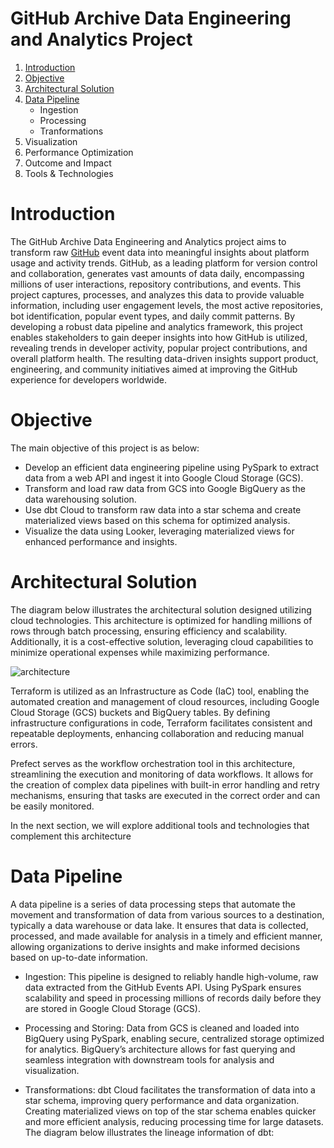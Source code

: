 # GitHub Archive Data Engineering and Analytics Project

1. [Introduction](#introduction)
2. [Objective](#objective)
3. [Architectural Solution](#architectural-solution)
4. [Data Pipeline](#Data-Pipeline)
   - Ingestion
   - Processing
   - Tranformations
5. Visualization
6. Performance Optimization
7. Outcome and Impact
8. Tools & Technologies

# Introduction
The GitHub Archive Data Engineering and Analytics project aims to transform raw [GitHub](https://www.gharchive.org/) event data into meaningful insights about platform usage and activity trends. GitHub, as a leading platform for version control and collaboration, generates vast amounts of data daily, encompassing millions of user interactions, repository contributions, and events. This project captures, processes, and analyzes this data to provide valuable information, including user engagement levels, the most active repositories, bot identification, popular event types, and daily commit patterns. By developing a robust data pipeline and analytics framework, this project enables stakeholders to gain deeper insights into how GitHub is utilized, revealing trends in developer activity, popular project contributions, and overall platform health. The resulting data-driven insights support product, engineering, and community initiatives aimed at improving the GitHub experience for developers worldwide.

# Objective
The main objective of this project is as below:
- Develop an efficient data engineering pipeline using PySpark to extract data from a web API and ingest it into Google Cloud Storage (GCS).
- Transform and load raw data from GCS into Google BigQuery as the data warehousing solution.
- Use dbt Cloud to transform raw data into a star schema and create materialized views based on this schema for optimized analysis.
- Visualize the data using Looker, leveraging materialized views for enhanced performance and insights.

# Architectural Solution

The diagram below illustrates the architectural solution designed utilizing cloud technologies. This architecture is optimized for handling millions of rows through batch processing, ensuring efficiency and scalability. Additionally, it is a cost-effective solution, leveraging cloud capabilities to minimize operational expenses while maximizing performance.

![architecture](https://github.com/user-attachments/assets/c777d5a9-e645-4ced-90b6-a8ac1e7de70b)

Terraform is utilized as an Infrastructure as Code (IaC) tool, enabling the automated creation and management of cloud resources, including Google Cloud Storage (GCS) buckets and BigQuery tables. By defining infrastructure configurations in code, Terraform facilitates consistent and repeatable deployments, enhancing collaboration and reducing manual errors.

Prefect serves as the workflow orchestration tool in this architecture, streamlining the execution and monitoring of data workflows. It allows for the creation of complex data pipelines with built-in error handling and retry mechanisms, ensuring that tasks are executed in the correct order and can be easily monitored.

In the next section, we will explore additional tools and technologies that complement this architecture

# Data Pipeline

A data pipeline is a series of data processing steps that automate the movement and transformation of data from various sources to a destination, typically a data warehouse or data lake. It ensures that data is collected, processed, and made available for analysis in a timely and efficient manner, allowing organizations to derive insights and make informed decisions based on up-to-date information.

- Ingestion: This pipeline is designed to reliably handle high-volume, raw data extracted from the GitHub Events API. Using PySpark ensures scalability and speed in processing millions of records daily before they are stored in Google Cloud Storage (GCS).

- Processing and Storing: Data from GCS is cleaned and loaded into BigQuery using PySpark, enabling secure, centralized storage optimized for analytics. BigQuery’s architecture allows for fast querying and seamless integration with downstream tools for analysis and visualization.

- Transformations: dbt Cloud facilitates the transformation of data into a star schema, improving query performance and data organization. Creating materialized views on top of the star schema enables quicker and more efficient analysis, reducing processing time for large datasets. The diagram below illustrates the lineage information of dbt:
     
     




